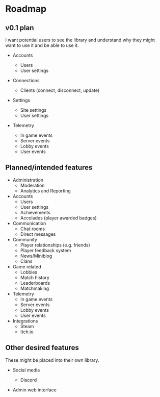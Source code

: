 # Roadmap

## v0.1 plan
I want potential users to see the library and understand why they might want to use it and be able to use it.

- Accounts
  - Users
  - User settings

- Connections
  - Clients (connect, disconnect, update)

- Settings
  - Site settings
  - User settings

- Telemetry
  - In game events
  - Server events
  - Lobby events
  - User events

## Planned/intended features
- Administration
  - Moderation
  - Analytics and Reporting
- Accounts
  - Users
  - User settings
  - Achievements
  - Accolades (player awarded badges)
- Communication
  - Chat rooms
  - Direct messages
- Community
  - Player relationships (e.g. friends)
  - Player feedback system
  - News/Miniblog
  - Clans
- Game related
  - Lobbies
  - Match history
  - Leaderboards
  - Matchmaking
- Telemetry
  - In game events
  - Server events
  - Lobby events
  - User events
- Integrations
  - Steam
  - Itch.io

## Other desired features
These might be placed into their own library.

- Social media
  - Discord

- Admin web interface
